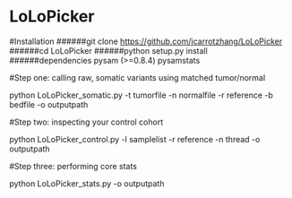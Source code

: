 # LoLoPicker

#Installation
######git clone https://github.com/jcarrotzhang/LoLoPicker
######cd LoLoPicker
######python setup.py install
######dependencies pysam (>=0.8.4) pysamstats

#Step one: calling raw, somatic variants using matched tumor/normal

python LoLoPicker_somatic.py -t tumorfile -n normalfile -r reference -b bedfile -o outputpath

#Step two: inspecting your control cohort

python LoLoPicker_control.py -l samplelist -r reference -n thread -o outputpath

#Step three: performing core stats

python LoLoPicker_stats.py -o outputpath


